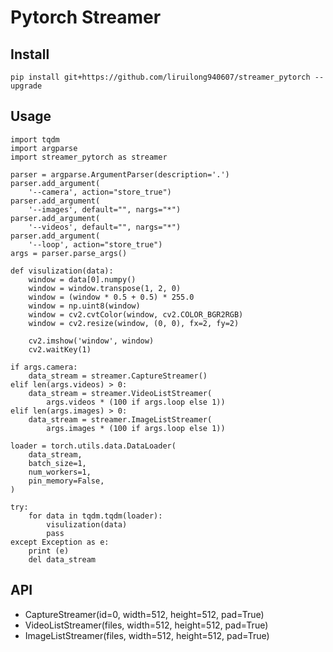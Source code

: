 # Pytorch Streamer

## Install

```
pip install git+https://github.com/liruilong940607/streamer_pytorch --upgrade

```

## Usage

```
import tqdm
import argparse
import streamer_pytorch as streamer

parser = argparse.ArgumentParser(description='.')
parser.add_argument(
    '--camera', action="store_true")
parser.add_argument(
    '--images', default="", nargs="*")
parser.add_argument(
    '--videos', default="", nargs="*")
parser.add_argument(
    '--loop', action="store_true")
args = parser.parse_args()

def visulization(data):
    window = data[0].numpy()
    window = window.transpose(1, 2, 0)
    window = (window * 0.5 + 0.5) * 255.0
    window = np.uint8(window)
    window = cv2.cvtColor(window, cv2.COLOR_BGR2RGB) 
    window = cv2.resize(window, (0, 0), fx=2, fy=2)

    cv2.imshow('window', window)
    cv2.waitKey(1)

if args.camera:
    data_stream = streamer.CaptureStreamer()
elif len(args.videos) > 0:
    data_stream = streamer.VideoListStreamer(
        args.videos * (100 if args.loop else 1))
elif len(args.images) > 0:
    data_stream = streamer.ImageListStreamer(
        args.images * (100 if args.loop else 1))

loader = torch.utils.data.DataLoader(
    data_stream, 
    batch_size=1, 
    num_workers=1, 
    pin_memory=False,
)

try:
    for data in tqdm.tqdm(loader):
        visulization(data)
        pass
except Exception as e:
    print (e)
    del data_stream

```

## API

- CaptureStreamer(id=0, width=512, height=512, pad=True)
- VideoListStreamer(files, width=512, height=512, pad=True)
- ImageListStreamer(files, width=512, height=512, pad=True)
